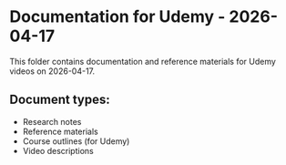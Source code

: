 # Documentation for Udemy - 2026-04-17

This folder contains documentation and reference materials for Udemy videos on 2026-04-17.

## Document types:
- Research notes
- Reference materials
- Course outlines (for Udemy)
- Video descriptions
